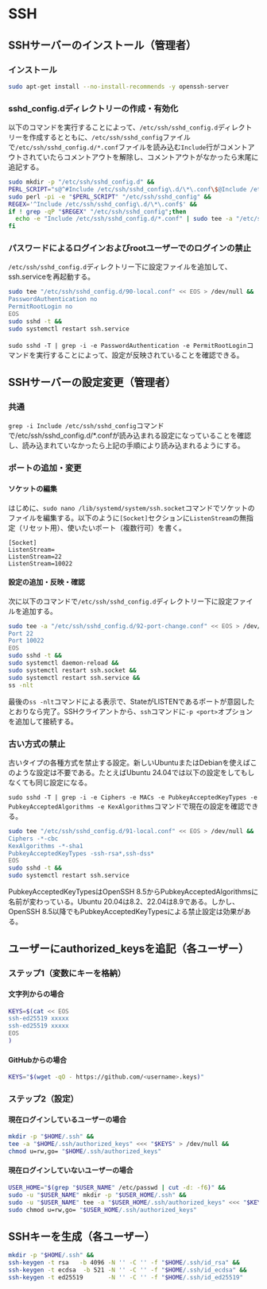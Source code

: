 # SSH
## SSHサーバーのインストール（管理者）
### インストール
```bash
sudo apt-get install --no-install-recommends -y openssh-server
```

### sshd_config.dディレクトリーの作成・有効化
以下のコマンドを実行することによって、`/etc/ssh/sshd_config.d`ディレクトリーを作成するとともに、`/etc/ssh/sshd_config`ファイルで`/etc/ssh/sshd_config.d/*.conf`ファイルを読み込む`Include`行がコメントアウトされていたらコメントアウトを解除し、コメントアウトがなかったら末尾に追記する。
```bash
sudo mkdir -p "/etc/ssh/sshd_config.d" &&
PERL_SCRIPT="s@^#Include /etc/ssh/sshd_config\.d/\*\.conf\$@Include /etc/ssh/sshd_config.d/*.conf@g" &&
sudo perl -pi -e "$PERL_SCRIPT" "/etc/ssh/sshd_config" &&
REGEX='^Include /etc/ssh/sshd_config\.d/\*\.conf$' &&
if ! grep -qP "$REGEX" "/etc/ssh/sshd_config";then
  echo -e "Include /etc/ssh/sshd_config.d/*.conf" | sudo tee -a "/etc/ssh/sshd_config" > /dev/null
fi
```

### パスワードによるログインおよびrootユーザーでのログインの禁止
`/etc/ssh/sshd_config.d`ディレクトリー下に設定ファイルを追加して、ssh.serviceを再起動する。
```bash
sudo tee "/etc/ssh/sshd_config.d/90-local.conf" << EOS > /dev/null &&
PasswordAuthentication no
PermitRootLogin no
EOS
sudo sshd -t &&
sudo systemctl restart ssh.service
```
`sudo sshd -T | grep -i -e PasswordAuthentication -e PermitRootLogin`コマンドを実行することによって、設定が反映されていることを確認できる。

## SSHサーバーの設定変更（管理者）
### 共通
`grep -i Include /etc/ssh/sshd_config`コマンドで/etc/ssh/sshd_config.d/*.confが読み込まれる設定になっていることを確認し、読み込まれていなかったら上記の手順により読み込まれるようにする。

### ポートの追加・変更
#### ソケットの編集
はじめに、`sudo nano /lib/systemd/system/ssh.socket`コマンドでソケットのファイルを編集する。以下のように`[Socket]`セクションに`ListenStream`の無指定（リセット用）、使いたいポート（複数行可）を書く。
```
[Socket]
ListenStream=
ListenStream=22
ListenStream=10022
```

#### 設定の追加・反映・確認
次に以下のコマンドで`/etc/ssh/sshd_config.d`ディレクトリー下に設定ファイルを追加する。
```bash
sudo tee -a "/etc/ssh/sshd_config.d/92-port-change.conf" << EOS > /dev/null &&
Port 22
Port 10022
EOS
sudo sshd -t &&
sudo systemctl daemon-reload &&
sudo systemctl restart ssh.socket &&
sudo systemctl restart ssh.service &&
ss -nlt
```
最後の`ss -nlt`コマンドによる表示で、StateがLISTENであるポートが意図したとおりなら完了。SSHクライアントから、`ssh`コマンドに`-p <port>`オプションを追加して接続する。

### 古い方式の禁止
古いタイプの各種方式を禁止する設定。新しいUbuntuまたはDebianを使えばこのような設定は不要である。たとえばUbuntu 24.04では以下の設定をしてもしなくても同じ設定になる。

`sudo sshd -T | grep -i -e Ciphers -e MACs -e PubkeyAcceptedKeyTypes -e PubkeyAcceptedAlgorithms -e KexAlgorithms`コマンドで現在の設定を確認できる。
```bash
sudo tee "/etc/ssh/sshd_config.d/91-local.conf" << EOS > /dev/null &&
Ciphers -*-cbc
KexAlgorithms -*-sha1
PubkeyAcceptedKeyTypes -ssh-rsa*,ssh-dss*
EOS
sudo sshd -t &&
sudo systemctl restart ssh.service
```
PubkeyAcceptedKeyTypesはOpenSSH 8.5からPubkeyAcceptedAlgorithmsに名前が変わっている。Ubuntu 20.04は8.2、22.04は8.9である。しかし、OpenSSH 8.5以降でもPubkeyAcceptedKeyTypesによる禁止設定は効果がある。

## ユーザーにauthorized_keysを追記（各ユーザー）
### ステップ1（変数にキーを格納）
#### 文字列からの場合
```bash
KEYS=$(cat << EOS
ssh-ed25519 xxxxx
ssh-ed25519 xxxxx
EOS
)
```

#### GitHubからの場合
```bash
KEYS="$(wget -qO - https://github.com/<username>.keys)"
```

### ステップ2（設定）
#### 現在ログインしているユーザーの場合
```bash
mkdir -p "$HOME/.ssh" &&
tee -a "$HOME/.ssh/authorized_keys" <<< "$KEYS" > /dev/null &&
chmod u=rw,go= "$HOME/.ssh/authorized_keys"
```

#### 現在ログインしていないユーザーの場合
```bash
USER_HOME="$(grep "$USER_NAME" /etc/passwd | cut -d: -f6)" &&
sudo -u "$USER_NAME" mkdir -p "$USER_HOME/.ssh" &&
sudo -u "$USER_NAME" tee -a "$USER_HOME/.ssh/authorized_keys" <<< "$KEYS" > /dev/null &&
sudo chmod u=rw,go= "$USER_HOME/.ssh/authorized_keys"
```

## SSHキーを生成（各ユーザー）
```bash
mkdir -p "$HOME/.ssh" &&
ssh-keygen -t rsa   -b 4096 -N '' -C '' -f "$HOME/.ssh/id_rsa" &&
ssh-keygen -t ecdsa  -b 521 -N '' -C '' -f "$HOME/.ssh/id_ecdsa" &&
ssh-keygen -t ed25519       -N '' -C '' -f "$HOME/.ssh/id_ed25519"
```

